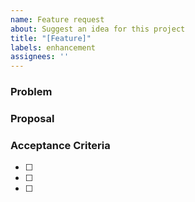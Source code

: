 ```yaml
---
name: Feature request
about: Suggest an idea for this project
title: "[Feature]"
labels: enhancement
assignees: ''
---
```


### Problem

### Proposal

### Acceptance Criteria
- [ ]
- [ ]
- [ ]


